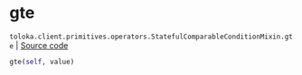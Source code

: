 # gte
`toloka.client.primitives.operators.StatefulComparableConditionMixin.gte` | [Source code](https://github.com/Toloka/toloka-kit/blob/v1.1.0.post1/src/client/primitives/operators.py#L194)

```python
gte(self, value)
```

